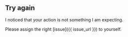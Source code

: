 ## Try again

I noticed that your action is not something I am expecting.

Please assign the right [issue]({{ issue_url }}) to yourself.
